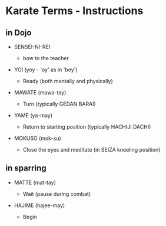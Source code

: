 # Karate Terms - Instructions

## in Dojo

- SENSEI-NI-REI
  - bow to the teacher

- YOI (yoy - 'oy' as in 'boy')
  - Ready (both mentally and physically)

- MAWATE (mawa-tay)
  - Turn (typically GEDAN BARAI)

- YAME (ya-may)
  - Return to starting position (typically HACHIJI DACHI)

- MOKUSO (mok-su)
  - Close the eyes and meditate (in SEIZA kneeling position)


## in sparring

- MATTE (mat-tay)
  - Wait (pause during combat)

- HAJIME (hajee-may)
  - Begin
  


